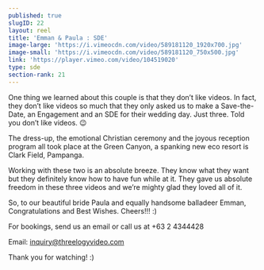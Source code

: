 ```yaml
---
published: true
slugID: 22
layout: reel
title: 'Emman & Paula : SDE'
image-large: 'https://i.vimeocdn.com/video/589181120_1920x700.jpg'
image-small: 'https://i.vimeocdn.com/video/589181120_750x500.jpg'
link: 'https://player.vimeo.com/video/104519020'
type: sde
section-rank: 21
---
```

One thing we learned about this couple is that they don’t like videos. In fact, they don’t like videos so much that they only asked us to make a Save-the-Date, an Engagement and an SDE for their wedding day. Just three. Told you don’t like videos. 😉

The dress-up, the emotional Christian ceremony and the joyous reception program all took place at the Green Canyon, a spanking new eco resort is Clark Field, Pampanga.

Working with these two is an absolute breeze. They know what they want but they definitely know how to have fun while at it. They gave us absolute freedom in these three videos and we’re mighty glad they loved all of it.

So, to our beautiful bride Paula and equally handsome balladeer Emman, Congratulations and Best Wishes. Cheers!!! :) 

For bookings, send us an email or call us at +63 2 4344428

Email: inquiry@threelogyvideo.com

Thank you for watching! :)
